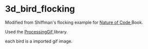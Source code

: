 3d_bird_flocking
================

Modified from Shiffman's flocking example for <a href="http://natureofcode.com/">Nature of Code <a/> Book. 

Used the <a href="http://extrapixel.github.io/gif-animation/">ProcessingGif <a/>library.

each bird is a imported gif image.



